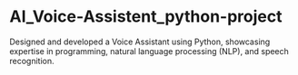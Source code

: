 # AI_Voice-Assistent_python-project
Designed and developed a Voice Assistant using Python, showcasing expertise in programming, natural language processing (NLP), and speech recognition.

